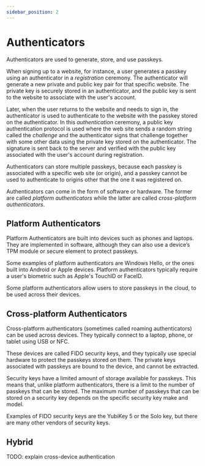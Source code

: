 ```yaml
---
sidebar_position: 2
---
```


# Authenticators

Authenticators are used to generate, store, and use passkeys.

When signing up to a website, for instance, a user generates a passkey using an authenticator in a _registration_ ceremony. The authenticator will generate a new private and public key pair for that specific website.
The private key is securely stored in an authenticator, and the public key is sent to the website to associate with the user's account.

Later, when the user returns to the website and needs to sign in, the authenticator is used to authenticate to the website with the passkey stored on the authenticator. In this _authentication_ ceremony, a public key authentication protocol is used where the web site sends a random string called the _challenge_ and the authenticator signs that challenge together with some other data using the private key stored on the authenticator. The signature is sent back to the server and verified with the public key associated with the user's account during registration.

Authenticators can store multiple passkeys, because each passkey is associated with a specific web site (or origin), and a passkey cannot be used to authenticate to origins other that the one it was registered on.

Authenticators can come in the form of software or hardware. The former are called _platform authenticators_ while the latter are called _cross-platform authenticators_.

## Platform Authenticators

Platform Authenticators are built into devices such as phones and laptops. They are implemented in software, although they can also use a device’s TPM module or secure element to protect passkeys.

Some examples of platform authenticators are Windows Hello, or the ones built into Android or Apple devices.
Platform authenticators typically require a user's biometric such as Apple's TouchID or FaceID.

Some platform authenticators allow users to store passkeys in the cloud, to be used across their devices.

## Cross-platform Authenticators

Cross-platform authenticators (sometimes called roaming authenticators) can be used across devices. They typically connect to a laptop, phone, or tablet using USB or NFC.

These devices are called FIDO security keys, and they typically use special hardware to protect the passkeys stored on them. The private keys associated with passkeys are bound to the device, and cannot be extracted.

Security keys have a limited amount of storage available for passkeys. This means that, unlike platform authenticators, there is a limit to the number of passkeys that can be stored.
The maximum number of passkeys that can be stored on a security key depends on the specific security key make and model.

Examples of FIDO security keys are the YubiKey 5 or the Solo key, but there are many other vendors of security keys.

## Hybrid

TODO: explain cross-device authentication
